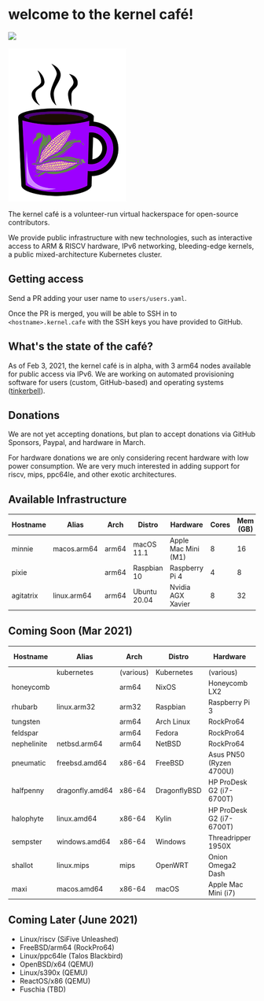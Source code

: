 # welcome to the kernel café! 

<a href="https://discord.gg/s8nwgXQaKP"><img src="https://img.shields.io/discord/806023590348062750"></a>

<img src="logo.png">

The kernel café is a volunteer-run virtual hackerspace for open-source contributors. 

We provide public infrastructure with new technologies, such as interactive access to ARM & RISCV hardware, IPv6 networking, bleeding-edge kernels, a public mixed-architecture Kubernetes cluster.

## Getting access 

Send a PR adding your user name to `users/users.yaml`. 

Once the PR is merged, you will be able to SSH in to `<hostname>.kernel.cafe` with the SSH keys you have provided to GitHub. 

## What's the state of the café?

As of Feb 3, 2021, the kernel café is in alpha, with 3 arm64 nodes available for public access via IPv6. We are working on automated provisioning software for users (custom, GitHub-based) and operating systems ([tinkerbell](http://tinkerbell.org)).

## Donations

We are not yet accepting donations, but plan to accept donations via GitHub Sponsors, Paypal, and hardware in March.

For hardware donations we are only considering recent hardware with low power consumption. We are very much interested in adding support for riscv, mips, ppc64le, and other exotic architectures.

## Available Infrastructure

| Hostname     | Alias       | Arch    | Distro          | Hardware                  | Cores | Mem (GB) |
| ------------ | ----------- | ------- | --------------- | ------------------------- | ----- | -------- |
| minnie       | macos.arm64 | arm64   | macOS 11.1      | Apple Mac Mini (M1)       | 8     | 16       |
| pixie        |             | arm64   | Raspbian 10     | Raspberry Pi 4            | 4     | 8        |
| agitatrix    | linux.arm64 | arm64   | Ubuntu 20.04    | Nvidia AGX Xavier         | 8     | 32       |

## Coming Soon (Mar 2021)

| Hostname     | Alias           | Arch      | Distro       | Hardware                   | Cores |  Mem (GB) | 
| ------------ | --------------- | --------- | ------------ | -------------------------- | ----- | --------- |
|              | kubernetes      | (various) | Kubernetes   | (various)                  | 32+   | 100+      |
| honeycomb    |                 | arm64     | NixOS        | Honeycomb LX2              | 16    | 64        |
| rhubarb      | linux.arm32     | arm32     | Raspbian     | Raspberry Pi 3             | 4     | 2         |
| tungsten     |                 |  arm64     | Arch Linux   | RockPro64                  | 6     | 4         |
| feldspar     |                 | arm64     | Fedora       | RockPro64                  | 6     | 4         |
| nephelinite  | netbsd.arm64    | arm64     | NetBSD       | RockPro64                  | 6     | 4         |
| pneumatic    | freebsd.amd64   | x86-64    | FreeBSD      | Asus PN50 (Ryzen 4700U)    | 8     | 4         | 
| halfpenny    | dragonfly.amd64 | x86-64    | DragonflyBSD | HP ProDesk G2 (i7-6700T)   | 4     | 16        |
| halophyte    | linux.amd64     | x86-64    | Kylin        | HP ProDesk G2 (i7-6700T)   | 4     | 16        |
| sempster     | windows.amd64   | x86-64    | Windows      | Threadripper 1950X         | 16    | 64        |
| shallot      | linux.mips      | mips      | OpenWRT      | Onion Omega2 Dash          | 1     | 128MB     |   
| maxi         | macos.amd64    | x86-64    | macOS        | Apple Mac Mini (i7)        | 6     | 32 GB     |

## Coming Later (June 2021)

* Linux/riscv (SiFive Unleashed)
* FreeBSD/arm64 (RockPro64)
* Linux/ppc64le (Talos Blackbird)
* OpenBSD/x64 (QEMU)
* Linux/s390x (QEMU)
* ReactOS/x86 (QEMU)
* Fuschia (TBD)

